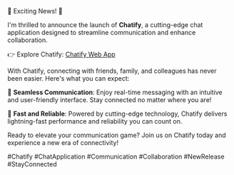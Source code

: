 🚀 Exciting News! 🚀

I'm thrilled to announce the launch of **Chatify**, a cutting-edge chat application designed to streamline communication and enhance collaboration.

👉 Explore Chatify: [Chatify Web App](https://chatify-1-fbkw.onrender.com/)

With Chatify, connecting with friends, family, and colleagues has never been easier. Here's what you can expect:

📱 **Seamless Communication**: Enjoy real-time messaging with an intuitive and user-friendly interface. Stay connected no matter where you are!

🚀 **Fast and Reliable**: Powered by cutting-edge technology, Chatify delivers lightning-fast performance and reliability you can count on.

Ready to elevate your communication game? Join us on Chatify today and experience a new era of connectivity!

#Chatify #ChatApplication #Communication #Collaboration #NewRelease #StayConnected
